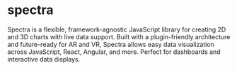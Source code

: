 # spectra
Spectra is a flexible, framework-agnostic JavaScript library for creating 2D and 3D charts with live data support. Built with a plugin-friendly architecture and future-ready for AR and VR, Spectra allows easy data visualization across JavaScript, React, Angular, and more. Perfect for dashboards and interactive data displays.
